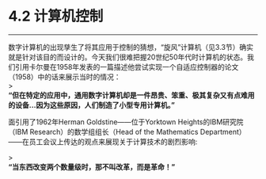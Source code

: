 # 4.2 计算机控制

---

数字计算机的出现孳生了将其应用于控制的猜想，“旋风”计算机（见3.3节）确实就是针对该目的而设计的。今天我们很难把握20世纪50年代时计算机的状态。我们引用卡尔曼在1958年发表的一篇描述他尝试实现一个自适应控制器的论文（1958）中的话来展示当时的情况：  
&gt;  
    **“但在特定的应用中，通用数字计算机却是一件昂贵、笨重、极其复杂又有点难用的设备…因为这些原因，人们制造了小型专用计算机。”**

面引用了1962年Herman Goldstine——位于Yorktown Heights的IBM研究院（IBM Research）的数学组组长（Head of the Mathematics Department）——在员工会议上传达的观点来展现关于计算技术的剧烈影响:

&gt;  
    **“当东西改变两个数量级时，那不叫改革，而是革命！”**

